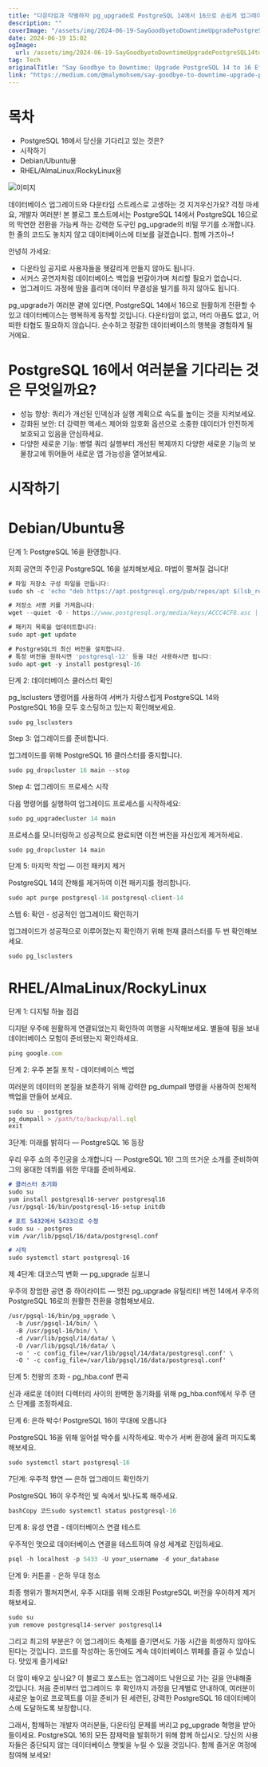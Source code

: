 ```yaml
---
title: "다운타임과 작별하자 pg_upgrade로 PostgreSQL 14에서 16으로 손쉽게 업그레이드하기"
description: ""
coverImage: "/assets/img/2024-06-19-SayGoodbyetoDowntimeUpgradePostgreSQL14to16Effortlesslywithpg_upgrade_0.png"
date: 2024-06-19 15:02
ogImage: 
  url: /assets/img/2024-06-19-SayGoodbyetoDowntimeUpgradePostgreSQL14to16Effortlesslywithpg_upgrade_0.png
tag: Tech
originalTitle: "Say Goodbye to Downtime: Upgrade PostgreSQL 14 to 16 Effortlessly with pg_upgrade"
link: "https://medium.com/@malymohsem/say-goodbye-to-downtime-upgrade-postgresql-14-to-16-effortlessly-with-pg-upgrade-42ef4dbf8524"
---
```



# 목차

- PostgreSQL 16에서 당신을 기다리고 있는 것은?
- 시작하기
- Debian/Ubuntu용
- RHEL/AlmaLinux/RockyLinux용

![이미지](/assets/img/2024-06-19-SayGoodbyetoDowntimeUpgradePostgreSQL14to16Effortlesslywithpg_upgrade_0.png)

데이터베이스 업그레이드와 다운타임 스트레스로 고생하는 것 지겨우신가요? 걱정 마세요, 개발자 여러분! 본 블로그 포스트에서는 PostgreSQL 14에서 PostgreSQL 16으로의 막연한 전환을 가능케 하는 강력한 도구인 pg_upgrade의 비밀 무기를 소개합니다. 한 줄의 코드도 놓치지 않고 데이터베이스에 터보를 걸겠습니다. 함께 가즈아~!

<div class="content-ad"></div>

안녕히 가세요:

- 다운타임 공지로 사용자들을 헷갈리게 만들지 않아도 됩니다.
- 서커스 공연자처럼 데이터베이스 백업을 번갈아가며 처리할 필요가 없습니다.
- 업그레이드 과정에 땀을 흘리며 데이터 무결성을 빌기를 하지 않아도 됩니다.

pg_upgrade가 여러분 곁에 있다면, PostgreSQL 14에서 16으로 원활하게 전환할 수 있고 데이터베이스는 행복하게 동작할 것입니다. 다운타임이 없고, 머리 아픔도 없고, 어떠한 타협도 필요하지 않습니다. 순수하고 정갈한 데이터베이스의 행복을 경험하게 될 거에요.

# PostgreSQL 16에서 여러분을 기다리는 것은 무엇일까요?

<div class="content-ad"></div>

- 성능 향상: 쿼리가 개선된 인덱싱과 실행 계획으로 속도를 높이는 것을 지켜보세요.
- 강화된 보안: 더 강력한 액세스 제어와 암호화 옵션으로 소중한 데이터가 안전하게 보호되고 있음을 안심하세요.
- 다양한 새로운 기능: 병렬 쿼리 실행부터 개선된 복제까지 다양한 새로운 기능의 보물창고에 뛰어들어 새로운 앱 가능성을 열어보세요.

# 시작하기

# Debian/Ubuntu용

단계 1: PostgreSQL 16을 환영합니다.

<div class="content-ad"></div>

저희 공연의 주인공 PostgreSQL 16을 설치해보세요. 마법이 펼쳐질 겁니다!

```js
# 파일 저장소 구성 파일을 만듭니다:
sudo sh -c 'echo "deb https://apt.postgresql.org/pub/repos/apt $(lsb_release -cs)-pgdg main" > /etc/apt/sources.list.d/pgdg.list'

# 저장소 서명 키를 가져옵니다:
wget --quiet -O - https://www.postgresql.org/media/keys/ACCC4CF8.asc | sudo apt-key add -

# 패키지 목록을 업데이트합니다:
sudo apt-get update

# PostgreSQL의 최신 버전을 설치합니다.
# 특정 버전을 원하시면 'postgresql-12' 등을 대신 사용하시면 됩니다:
sudo apt-get -y install postgresql-16
```

단계 2: 데이터베이스 클러스터 확인

pg_lsclusters 명령어를 사용하여 서버가 자랑스럽게 PostgreSQL 14와 PostgreSQL 16을 모두 호스팅하고 있는지 확인해보세요.

<div class="content-ad"></div>

```js
sudo pg_lsclusters
```

Step 3: 업그레이드를 준비합니다.

업그레이드를 위해 PostgreSQL 16 클러스터를 중지합니다.

```js
sudo pg_dropcluster 16 main --stop
```

<div class="content-ad"></div>

Step 4: 업그레이드 프로세스 시작

다음 명령어를 실행하여 업그레이드 프로세스를 시작하세요:

```js
sudo pg_upgradecluster 14 main
```

프로세스를 모니터링하고 성공적으로 완료되면 이전 버전을 자신있게 제거하세요.

<div class="content-ad"></div>

```
sudo pg_dropcluster 14 main
```

단계 5: 마지막 작업 — 이전 패키지 제거

PostgreSQL 14의 잔해를 제거하여 이전 패키지를 정리합니다.

```js
sudo apt purge postgresql-14 postgresql-client-14
```

<div class="content-ad"></div>

스텝 6: 확인 - 성공적인 업그레이드 확인하기

업그레이드가 성공적으로 이루어졌는지 확인하기 위해 현재 클러스터를 두 번 확인해보세요.

```js
sudo pg_lsclusters
```

# RHEL/AlmaLinux/RockyLinux

<div class="content-ad"></div>

단계 1: 디지털 하늘 점검

디지턷 우주에 원활하게 연결되었는지 확인하여 여행을 시작해보세요. 별들에 핑을 보내 데이터베이스 모험이 준비됐는지 확인하세요.

```js
ping google.com
```

단계 2: 우주 본질 포착 - 데이터베이스 백업

<div class="content-ad"></div>

여러분의 데이터의 본질을 보존하기 위해 강력한 pg_dumpall 명령을 사용하여 천체적 백업을 만들어 보세요.

```js
sudo su - postgres
pg_dumpall > /path/to/backup/all.sql
exit
```

3단계: 미래를 밝히다 — PostgreSQL 16 등장

우리 우주 쇼의 주인공을 소개합니다 — PostgreSQL 16! 그의 뜨거운 소개를 준비하여 그의 웅대한 데뷔를 위한 무대를 준비하세요.

<div class="content-ad"></div>

```markdown
# 클러스터 초기화
sudo su
yum install postgresql16-server postgresql16
/usr/pgsql-16/bin/postgresql-16-setup initdb

# 포트 5432에서 5433으로 수정
sudo su - postgres
vim /var/lib/pgsql/16/data/postgresql.conf

# 시작
sudo systemctl start postgresql-16
```

제 4단계: 대코스믹 변화 — pg_upgrade 심포니

우주의 장엄한 공연 중 하이라이트 — 멋진 pg_upgrade 유틸리티! 버전 14에서 우주의 PostgreSQL 16로의 원활한 전환을 경험해보세요.

```markdown
/usr/pgsql-16/bin/pg_upgrade \
  -b /usr/pgsql-14/bin/ \
  -B /usr/pgsql-16/bin/ \
  -d /var/lib/pgsql/14/data/ \
  -D /var/lib/pgsql/16/data/ \
  -o ' -c config_file=/var/lib/pgsql/14/data/postgresql.conf' \
  -O ' -c config_file=/var/lib/pgsql/16/data/postgresql.conf'
```

<div class="content-ad"></div>

단계 5: 천왕의 조화 - pg_hba.conf 편곡

신과 새로운 데이터 디렉터리 사이의 완벽한 동기화를 위해 pg_hba.conf에서 우주 댄스 단계를 조정하세요.

단계 6: 은하 박수! PostgreSQL 16이 무대에 오릅니다

PostgreSQL 16을 위해 일어설 박수를 시작하세요. 박수가 서버 환경에 울려 퍼지도록 해보세요.

<div class="content-ad"></div>

```js
sudo systemctl start postgresql-16
```

7단계: 우주적 향연 — 은하 업그레이드 확인하기

PostgreSQL 16이 우주적인 빛 속에서 빛나도록 해주세요.

```js
bashCopy 코드sudo systemctl status postgresql-16
```

<div class="content-ad"></div>

단계 8: 유성 연결 - 데이터베이스 연결 테스트

우주적인 멋으로 데이터베이스 연결을 테스트하여 유성 세계로 진입하세요.

```js
psql -h localhost -p 5433 -U your_username -d your_database
```

단계 9: 커튼콜 - 은하 무대 청소

<div class="content-ad"></div>

최종 행위가 펼쳐지면서, 우주 시대를 위해 오래된 PostgreSQL 버전을 우아하게 제거해보세요.

```js
sudo su
yum remove postgresql14-server postgresql14
```

그리고 최고의 부분은? 이 업그레이드 축제를 즐기면서도 가동 시간을 희생하지 않아도 된다는 것입니다. 코드를 작성하는 동안에도 계속 데이터베이스 뷔페를 즐길 수 있습니다. 맛있게 즐기세요!

더 많이 배우고 싶나요? 이 블로그 포스트는 업그레이드 낙원으로 가는 길을 안내해줄 것입니다. 처음 준비부터 업그레이드 후 확인까지 과정을 단계별로 안내하여, 여러분이 새로운 높이로 프로젝트를 이끌 준비가 된 세련된, 강력한 PostgreSQL 16 데이터베이스에 도달하도록 보장합니다.

<div class="content-ad"></div>

그래서, 함께하는 개발자 여러분들, 다운타임 문제를 버리고 pg_upgrade 혁명을 받아들이세요. PostgreSQL 16의 모든 잠재력을 발휘하기 위해 함께 하십시오. 당신의 사용자들은 중단되지 않는 데이터베이스 햇빛을 누릴 수 있을 것입니다. 함께 즐거운 여정에 참여해 보세요!